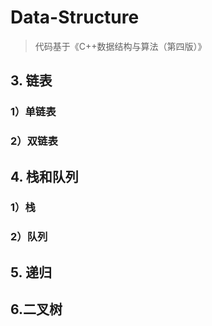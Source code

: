 # Data-Structure

> 代码基于《C++数据结构与算法（第四版）》

## 3. 链表

### 1）单链表

### 2）双链表

## 4. 栈和队列

### 1）栈

###  2）队列

## 5. 递归

## 6.二叉树

